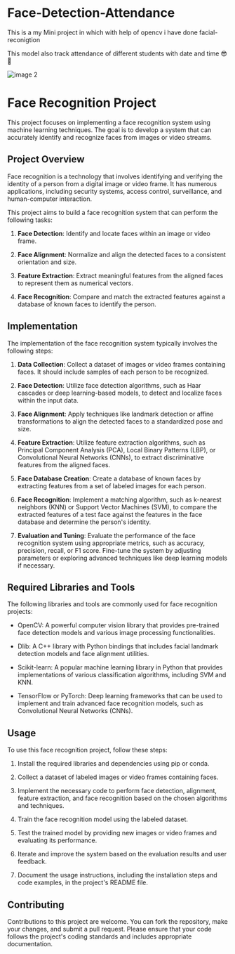 # Face-Detection-Attendance
This is a my Mini project in which with help of opencv i have done facial-reconigtion 

This model also track attendance of different students with date and time 😎🙂

![image 2](https://user-images.githubusercontent.com/94870982/168489323-8e000596-f655-4a0c-a379-a24a25e72f83.jpg)

# Face Recognition Project

This project focuses on implementing a face recognition system using machine learning techniques. The goal is to develop a system that can accurately identify and recognize faces from images or video streams.

## Project Overview

Face recognition is a technology that involves identifying and verifying the identity of a person from a digital image or video frame. It has numerous applications, including security systems, access control, surveillance, and human-computer interaction.

This project aims to build a face recognition system that can perform the following tasks:

1. **Face Detection**: Identify and locate faces within an image or video frame.

2. **Face Alignment**: Normalize and align the detected faces to a consistent orientation and size.

3. **Feature Extraction**: Extract meaningful features from the aligned faces to represent them as numerical vectors.

4. **Face Recognition**: Compare and match the extracted features against a database of known faces to identify the person.

## Implementation

The implementation of the face recognition system typically involves the following steps:

1. **Data Collection**: Collect a dataset of images or video frames containing faces. It should include samples of each person to be recognized.

2. **Face Detection**: Utilize face detection algorithms, such as Haar cascades or deep learning-based models, to detect and localize faces within the input data.

3. **Face Alignment**: Apply techniques like landmark detection or affine transformations to align the detected faces to a standardized pose and size.

4. **Feature Extraction**: Utilize feature extraction algorithms, such as Principal Component Analysis (PCA), Local Binary Patterns (LBP), or Convolutional Neural Networks (CNNs), to extract discriminative features from the aligned faces.

5. **Face Database Creation**: Create a database of known faces by extracting features from a set of labeled images for each person.

6. **Face Recognition**: Implement a matching algorithm, such as k-nearest neighbors (KNN) or Support Vector Machines (SVM), to compare the extracted features of a test face against the features in the face database and determine the person's identity.

7. **Evaluation and Tuning**: Evaluate the performance of the face recognition system using appropriate metrics, such as accuracy, precision, recall, or F1 score. Fine-tune the system by adjusting parameters or exploring advanced techniques like deep learning models if necessary.

## Required Libraries and Tools

The following libraries and tools are commonly used for face recognition projects:

- OpenCV: A powerful computer vision library that provides pre-trained face detection models and various image processing functionalities.

- Dlib: A C++ library with Python bindings that includes facial landmark detection models and face alignment utilities.

- Scikit-learn: A popular machine learning library in Python that provides implementations of various classification algorithms, including SVM and KNN.

- TensorFlow or PyTorch: Deep learning frameworks that can be used to implement and train advanced face recognition models, such as Convolutional Neural Networks (CNNs).

## Usage

To use this face recognition project, follow these steps:

1. Install the required libraries and dependencies using pip or conda.

2. Collect a dataset of labeled images or video frames containing faces.

3. Implement the necessary code to perform face detection, alignment, feature extraction, and face recognition based on the chosen algorithms and techniques.

4. Train the face recognition model using the labeled dataset.

5. Test the trained model by providing new images or video frames and evaluating its performance.

6. Iterate and improve the system based on the evaluation results and user feedback.

7. Document the usage instructions, including the installation steps and code examples, in the project's README file.

## Contributing

Contributions to this project are welcome. You can fork the repository, make your changes, and submit a pull request. Please ensure that your code follows the project's coding standards and includes appropriate documentation.
